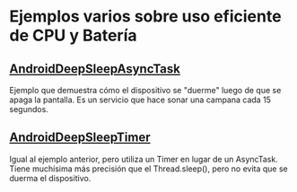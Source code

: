 Ejemplos varios sobre uso eficiente de CPU y Batería
====================================================

[AndroidDeepSleepAsyncTask](AndroidDeepSleepAsyncTask)
-----------
Ejemplo que demuestra cómo el dispositivo se "duerme" luego de que se apaga la pantalla. Es un servicio que hace sonar una campana cada 15 segundos.

[AndroidDeepSleepTimer](AndroidDeepSleepTimer)
-----------
Igual al ejemplo anterior, pero utiliza un Timer en lugar de un AsyncTask. Tiene muchísima más precisión que el Thread.sleep(), pero no evita que se duerma el dispositivo.
